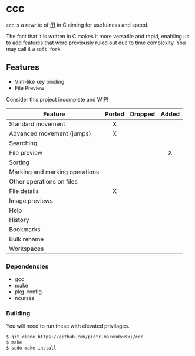 # ccc

`ccc` is a rewrite of [fff](https://github.com/piotr-marendowski/fff) in C aiming for usefulness and speed.

The fact that it is written in C makes it more versatile and rapid, enabling us to add features that were previously ruled out due to time complexity. You may call it a `soft fork`.

## Features

- Vim-like key binding
- File Preview

Consider this project incomplete and WIP!

| Feature                        | Ported | Dropped | Added |
|--------------------------------|:------:|:-------:|:-----:|
| Standard movement              |   X    |         |       |
| Advanced movement (jumps)      |   X    |         |       |
| Searching                      |        |         |       |
| File preview                   |        |         |   X   |
| Sorting                        |        |         |       |
| Marking and marking operations |        |         |       |
| Other operations on files      |        |         |       |
| File details                   |   X    |         |       |
| Image previews                 |        |         |       |
| Help                           |        |         |       |
| History                        |        |         |       |
| Bookmarks                      |        |         |       |
| Bulk rename                    |        |         |       |
| Workspaces                     |        |         |       |

### Dependencies

- gcc
- make
- pkg-config
- ncurses

### Building

You will need to run these with elevated privilages.

```sh
$ git clone https://github.com/piotr-marendowski/ccc
$ make 
$ sudo make install
```
